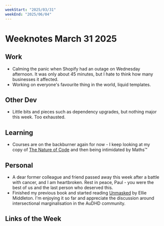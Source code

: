 ```yaml
---
weekStart: "2025/03/31"
weekEnd: "2025/06/04"
---
```


# Weeknotes March 31 2025

## Work

- Calming the panic when Shopify had an outage on Wednesday afternoon. It was only about 45 minutes, but I hate to think how many businesses it affected.
- Working on everyone's favourite thing in the world, liquid templates.

## Other Dev

- Little bits and pieces such as dependency upgrades, but nothing major this week. Too exhausted.

## Learning

- Courses are on the backburner again for now - I keep looking at my copy of [The Nature of Code](https://natureofcode.com/) and then being intimidated by Maths™️

## Personal

- A dear former colleague and friend passed away this week after a battle with cancer, and I am heartbroken. Rest in peace, Paul - you were the best of us and the last person who deserved this.
- Finished my previous book and started reading [Unmasked](https://www.penguin.com.au/books/unmasked-9780241652015) by Ellie Middleton. I'm enjoying it so far and appreciate the discussion around intersectional marginalisation in the AuDHD community.

## Links of the Week
